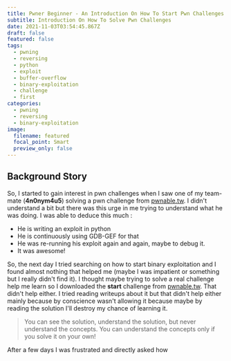 ```yaml
---
title: Pwner Beginner - An Introduction On How To Start Pwn Challenges
subtitle: Introduction On How To Solve Pwn Challenges
date: 2021-11-03T03:54:45.867Z
draft: false
featured: false
tags:
  - pwning
  - reversing
  - python
  - exploit
  - buffer-overflow
  - binary-exploitation
  - challenge
  - first
categories:
  - pwning
  - reversing
  - binary-exploitation
image:
  filename: featured
  focal_point: Smart
  preview_only: false
---
```

## Background Story

So, I started to gain interest in pwn challenges when I saw one of my team-mate (**4n0nym4u5**) solving a pwn challenge from [pwnable.tw](https://pwnable.tw/). I didn't understand a bit but there was this urge in me trying to understand what he was doing. I was able to deduce this much : 

* He is writing an exploit in python
* He is continuously using GDB-GEF for that
* He was re-running his exploit again and again, maybe to debug it.
* It was awesome!

So, the next day I tried searching on how to start binary exploitation and I found almost nothing that helped me (maybe I was impatient or something but I really didn't find it). I thought maybe trying to solve a real challenge help me learn so I downloaded the **start** challenge from [pwnable.tw](https://pwnable.tw/). That didn't help either. I tried reading writeups about it but that didn't help either mainly because by conscience wasn't allowing it because maybe by reading the solution I'll destroy my chance of learning it. 

> You can see the solution, understand the solution, but never understand the concepts. You can understand the concepts only if you solve it on your own!

After a few days I was frustrated and directly asked how